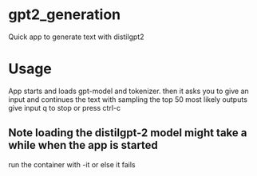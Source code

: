# gpt2_generation
Quick app to generate text with distilgpt2

# Usage

App starts and loads gpt-model and tokenizer.
then it asks you to give an input and continues the text with sampling the top 50 most likely outputs
give input q to stop or press ctrl-c

## Note loading the distilgpt-2 model might take a while when the app is started
run the container with -it or else it fails
